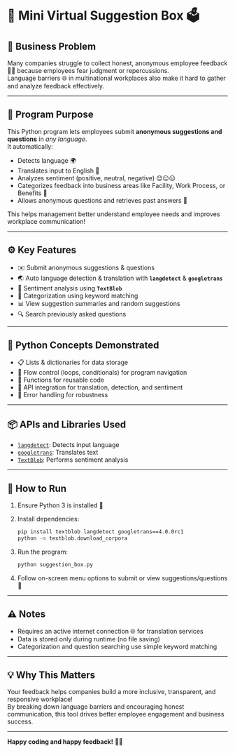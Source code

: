 
# 📝 Mini Virtual Suggestion Box 🗳️

## 🚩 Business Problem

Many companies struggle to collect honest, anonymous employee feedback 😶‍🌫️ because employees fear judgment or repercussions.  
Language barriers 🌐 in multinational workplaces also make it hard to gather and analyze feedback effectively.

---

## 🎯 Program Purpose

This Python program lets employees submit **anonymous suggestions and questions** in *any language*.  
It automatically:
- Detects language 🌍  
- Translates input to English 📝  
- Analyzes sentiment (positive, neutral, negative) 😊😐☹️  
- Categorizes feedback into business areas like Facility, Work Process, or Benefits 📂  
- Allows anonymous questions and retrieves past answers 💬

This helps management better understand employee needs and improves workplace communication!

---

## ⚙️ Key Features

- ✉️ Submit anonymous suggestions & questions  
- 🌏 Auto language detection & translation with **`langdetect`** & **`googletrans`**  
- 🧠 Sentiment analysis using **`TextBlob`**  
- 📂 Categorization using keyword matching  
- 📊 View suggestion summaries and random suggestions  
- 🔍 Search previously asked questions

---

## 🐍 Python Concepts Demonstrated

- 📋 Lists & dictionaries for data storage  
- 🔄 Flow control (loops, conditionals) for program navigation  
- 🧩 Functions for reusable code  
- 🔌 API integration for translation, detection, and sentiment  
- 🚨 Error handling for robustness

---

## 📦 APIs and Libraries Used

- [`langdetect`](https://pypi.org/project/langdetect/): Detects input language  
- [`googletrans`](https://py-googletrans.readthedocs.io/en/latest/): Translates text  
- [`TextBlob`](https://textblob.readthedocs.io/en/dev/): Performs sentiment analysis

---

## 🚀 How to Run

1. Ensure Python 3 is installed 🐍  
2. Install dependencies:

   ```bash
   pip install textblob langdetect googletrans==4.0.0rc1
   python -m textblob.download_corpora
   ```

3. Run the program:

   ```bash
   python suggestion_box.py
   ```

4. Follow on-screen menu options to submit or view suggestions/questions 🎉

---

## ⚠️ Notes

- Requires an active internet connection 🌐 for translation services  
- Data is stored only during runtime (no file saving)  
- Categorization and question searching use simple keyword matching

---

## 💡 Why This Matters

Your feedback helps companies build a more inclusive, transparent, and responsive workplace!  
By breaking down language barriers and encouraging honest communication, this tool drives better employee engagement and business success.

---

**Happy coding and happy feedback!** 🎈🚀
